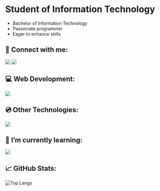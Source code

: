 <h1>Student of Information Technology</h1>
<ul>
  <li>Bachelor of Information Technology</li>
  <li>Passionate programmer</li>
  <li>Eager to enhance skills</li>
</ul>

<h2><span>&#128226;</span> Connect with me:</h2>

<a href="https://linkedin.com/in/bozidartovarnicki" target="blank"><img src="https://skillicons.dev/icons?i=linkedin&theme=dark"></a>
<a href="https://instagram.com/tovarnickii.b" target="blank"><img src="https://skillicons.dev/icons?i=instagram&theme=dark"></a>

<h2 style="font-size:;" align="left"><span>&#128187;</span> Web Development:</h2>
<p align="left"> <img src="https://skillicons.dev/icons?i=html,css,js,jquery,nodejs,express,mongo,postman,git,vscode&theme=dark"> </p>

<h2 style="font-size:;" align="left"><span>&#128191;</span> Other Technologies:</h2>
<p align="left"> <img src="https://skillicons.dev/icons?i=visualstudio,ps&theme=dark"> </p>

<h2>🌱 I’m currently learning:</h2>
<img src="https://skillicons.dev/icons?i=react&theme=dark">

<h2><span>&#128200;</span> GitHub Stats:</h2>

![Top Langs](https://github-readme-stats.vercel.app/api/top-langs/?username=dovvahkiin&layout=compact&theme=dark&hide_border=true)
 
